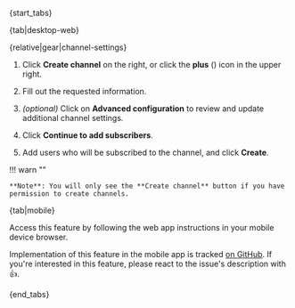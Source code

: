 {start_tabs}

{tab|desktop-web}

{relative|gear|channel-settings}

1. Click **Create channel** on the right, or click the **plus**
   (<i class="fa fa-plus"></i>) icon in the upper right.

1. Fill out the requested information.

1. _(optional)_ Click on **Advanced configuration** to review and update
   additional channel settings.

1. Click **Continue to add subscribers**.

1. Add users who will be subscribed to the channel, and click **Create**.

!!! warn ""

    **Note**: You will only see the **Create channel** button if you have
    permission to create channels.

{tab|mobile}

Access this feature by following the web app instructions in your
mobile device browser.

Implementation of this feature in the mobile app is tracked [on
GitHub](https://github.com/zulip/zulip-flutter/issues/1572). If
you're interested in this feature, please react to the issue's
description with 👍.

{end_tabs}
